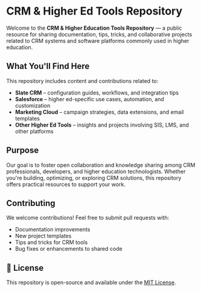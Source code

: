 # CRM & Higher Ed Tools Repository

Welcome to the **CRM & Higher Education Tools Repository** — a public resource for sharing documentation, tips, tricks, and collaborative projects related to CRM systems and software platforms commonly used in higher education.

## What You'll Find Here

This repository includes content and contributions related to:

- **Slate CRM** – configuration guides, workflows, and integration tips  
- **Salesforce** – higher ed-specific use cases, automation, and customization  
- **Marketing Cloud** – campaign strategies, data extensions, and email templates  
- **Other Higher Ed Tools** – insights and projects involving SIS, LMS, and other platforms

## Purpose

Our goal is to foster open collaboration and knowledge sharing among CRM professionals, developers, and higher education technologists. Whether you're building, optimizing, or exploring CRM solutions, this repository offers practical resources to support your work.

## Contributing

We welcome contributions! Feel free to submit pull requests with:

- Documentation improvements  
- New project templates  
- Tips and tricks for CRM tools  
- Bug fixes or enhancements to shared code

## 📄 License

This repository is open-source and available under the [MIT License](LICENSE).

